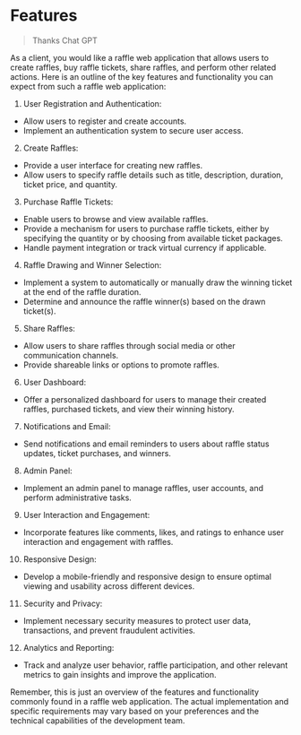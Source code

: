 # Features

> Thanks Chat GPT

As a client, you would like a raffle web application that allows users to create raffles, buy raffle tickets, share raffles, and perform other related actions. Here is an outline of the key features and functionality you can expect from such a raffle web application:

1. User Registration and Authentication:

- Allow users to register and create accounts.
- Implement an authentication system to secure user access.

2. Create Raffles:

- Provide a user interface for creating new raffles.
- Allow users to specify raffle details such as title, description, duration, ticket price, and quantity.

3. Purchase Raffle Tickets:

- Enable users to browse and view available raffles.
- Provide a mechanism for users to purchase raffle tickets, either by specifying the quantity or by choosing from available ticket packages.
- Handle payment integration or track virtual currency if applicable.

4. Raffle Drawing and Winner Selection:

- Implement a system to automatically or manually draw the winning ticket at the end of the raffle duration.
- Determine and announce the raffle winner(s) based on the drawn ticket(s).

5. Share Raffles:

- Allow users to share raffles through social media or other communication channels.
- Provide shareable links or options to promote raffles.

6. User Dashboard:

- Offer a personalized dashboard for users to manage their created raffles, purchased tickets, and view their winning history.

7. Notifications and Email:

- Send notifications and email reminders to users about raffle status updates, ticket purchases, and winners.

8. Admin Panel:

- Implement an admin panel to manage raffles, user accounts, and perform administrative tasks.

9. User Interaction and Engagement:

- Incorporate features like comments, likes, and ratings to enhance user interaction and engagement with raffles.

10. Responsive Design:

- Develop a mobile-friendly and responsive design to ensure optimal viewing and usability across different devices.

11. Security and Privacy:

- Implement necessary security measures to protect user data, transactions, and prevent fraudulent activities.

12. Analytics and Reporting:

- Track and analyze user behavior, raffle participation, and other relevant metrics to gain insights and improve the application.

Remember, this is just an overview of the features and functionality commonly found in a raffle web application. The actual implementation and specific requirements may vary based on your preferences and the technical capabilities of the development team.